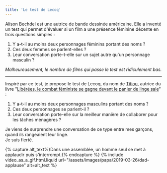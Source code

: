 ```yaml
---
title: 'Le test de Lecoq'
---
```


Alison Bechdel est une autrice de bande dessinée américaine. Elle a inventé un
test qui permet d'évaluer si un film a une présence féminine décente en trois
questions simples :

1. Y a-t-il au moins deux personnages féminins portant des noms ?
2. Ces deux femmes se parlent-elles ?
3. Leur conversation porte-t-elle sur un sujet autre qu'un personnage masculin ?

_Malheureusement, le nombre de films qui passe le test est ridiculement bas._

---

Inspiré par ce test, je propose le test de Lecoq, du nom de
[Titiou](https://twitter.com/titiou), autrice du livre
"[Libérées, le combat féministe se gagne devant le panier de linge sale](https://www.fayard.fr/documents-temoignages/liberees-9782213705347)"
:

1. Y a-t-il au moins deux personnages masculins portant des noms ?
2. Ces deux personnages se parlent-il ?
3. Leur conversation porte-elle sur la meilleur manière de collaborer pour les
   tâches ménagères ?

Je viens de surprendre une conversation de ce type entre mes garçons, quand ils
rangeaient leur linge.  
Je suis fierté.

{% capture alt_text%}Dans une assemblée, un homme seul se met à applaudir puis
s'interrompt.{% endcapture %} {% include video_as_a_gif.html.liquid
url="/assets/images/papa/2019-03-26/dad-applause"
alt=alt_text
%}
